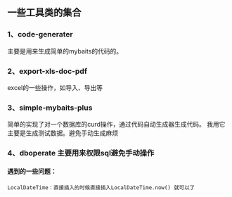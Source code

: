 ## 一些工具类的集合

### 1、code-generater
主要是用来生成简单的mybaits的代码的。

### 2、export-xls-doc-pdf
excel的一些操作，如导入、导出等

### 3、simple-mybaits-plus
简单的实现了对一个数据库的curd操作，通过代码自动生成器生成代码。
我用它主要是生成测试数据。避免手动生成麻烦

### 4、dboperate 主要用来权限sql避免手动操作

#### 遇到的一些问题：
````
LocalDateTime：直接插入的时候直接插入LocalDateTime.now() 就可以了